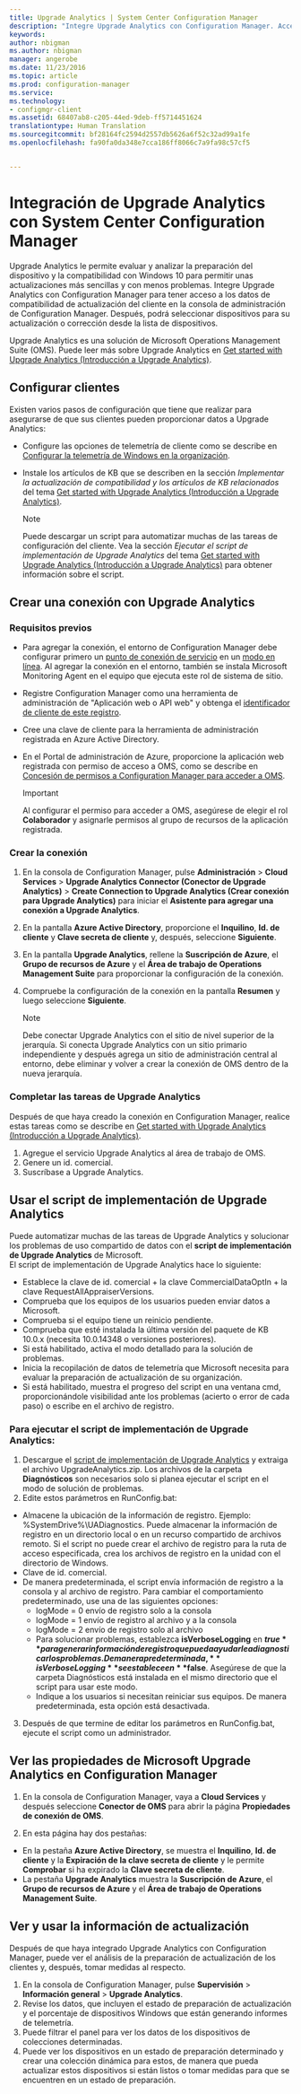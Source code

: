 ```yaml
---
title: Upgrade Analytics | System Center Configuration Manager
description: "Integre Upgrade Analytics con Configuration Manager. Acceda a datos de compatibilidad de actualización en su consola de administración. Seleccione dispositivos para su actualización o corrección."
keywords: 
author: nbigman
ms.author: nbigman
manager: angerobe
ms.date: 11/23/2016
ms.topic: article
ms.prod: configuration-manager
ms.service: 
ms.technology:
- configmgr-client
ms.assetid: 68407ab8-c205-44ed-9deb-ff5714451624
translationtype: Human Translation
ms.sourcegitcommit: bf28164fc2594d2557db5626a6f52c32ad99a1fe
ms.openlocfilehash: fa90fa0da348e7cca186ff8066c7a9fa98c57cf5


---
```


# <a name="integrate-upgrade-analytics-with-system-center-configuration-manager"></a>Integración de Upgrade Analytics con System Center Configuration Manager

Upgrade Analytics le permite evaluar y analizar la preparación del dispositivo y la compatibilidad con Windows 10 para permitir unas actualizaciones más sencillas y con menos problemas. Integre Upgrade Analytics con Configuration Manager para tener acceso a los datos de compatibilidad de actualización del cliente en la consola de administración de Configuration Manager. Después, podrá seleccionar dispositivos para su actualización o corrección desde la lista de dispositivos.

Upgrade Analytics es una solución de Microsoft Operations Management Suite (OMS). Puede leer más sobre Upgrade Analytics en [Get started with Upgrade Analytics (Introducción a Upgrade Analytics)](https://technet.microsoft.com/itpro/windows/deploy/upgrade-analytics-get-started).

## <a name="configure-clients"></a>Configurar clientes

Existen varios pasos de configuración que tiene que realizar para asegurarse de que sus clientes pueden proporcionar datos a Upgrade Analytics:

-  Configure las opciones de telemetría de cliente como se describe en [Configurar la telemetría de Windows en la organización](https://technet.microsoft.com/itpro/windows/manage/configure-windows-telemetry-in-your-organization).
-  Instale los artículos de KB que se describen en la sección *Implementar la actualización de compatibilidad y los artículos de KB relacionados* del tema [Get started with Upgrade Analytics (Introducción a Upgrade Analytics)](https://technet.microsoft.com/itpro/windows/deploy/upgrade-analytics-get-started).

    > [!NOTE]
    > Puede descargar un script para automatizar muchas de las tareas de configuración del cliente. Vea la sección *Ejecutar el script de implementación de Upgrade Analytics* del tema [Get started with Upgrade Analytics (Introducción a Upgrade Analytics)](https://technet.microsoft.com/itpro/windows/deploy/upgrade-analytics-get-started) para obtener información sobre el script.

## <a name="create-a-connection-to-upgrade-analytics"></a>Crear una conexión con Upgrade Analytics

### <a name="prerequisites"></a>Requisitos previos

- Para agregar la conexión, el entorno de Configuration Manager debe configurar primero un [punto de conexión de servicio](/sccm/core/servers/deploy/configure/about-the-service-connection-point) en un [modo en línea](https://azure.microsoft.com/en-us/documentation/articles/resource-group-create-service-principal-portal/). Al agregar la conexión en el entorno, también se instala Microsoft Monitoring Agent en el equipo que ejecuta este rol de sistema de sitio.
- Registre Configuration Manager como una herramienta de administración de "Aplicación web o API web" y obtenga el [identificador de cliente de este registro](https://azure.microsoft.com/documentation/articles/active-directory-integrating-applications/).
- Cree una clave de cliente para la herramienta de administración registrada en Azure Active Directory.
- En el Portal de administración de Azure, proporcione la aplicación web registrada con permiso de acceso a OMS, como se describe en [Concesión de permisos a Configuration Manager para acceder a OMS](https://azure.microsoft.com/en-us/documentation/articles/log-analytics-sccm/#provide-configuration-manager-with-permissions-to-oms).

    > [!IMPORTANT]
    > Al configurar el permiso para acceder a OMS, asegúrese de elegir el rol **Colaborador** y asignarle permisos al grupo de recursos de la aplicación registrada.

### <a name="create-the-connection"></a>Crear la conexión

1.  En la consola de Configuration Manager, pulse **Administración** > **Cloud Services** > **Upgrade Analytics Connector (Conector de Upgrade Analytics)** > **Create Connection to Upgrade Analytics (Crear conexión para Upgrade Analytics)** para iniciar el **Asistente para agregar una conexión a Upgrade Analytics**.
3.  En la pantalla **Azure Active Directory**, proporcione el **Inquilino**, **Id. de cliente** y **Clave secreta de cliente** y, después, seleccione **Siguiente**.
4.  En la pantalla **Upgrade Analytics**, rellene la **Suscripción de Azure**, el **Grupo de recursos de Azure** y el **Área de trabajo de Operations Management Suite** para proporcionar la configuración de la conexión.
5.  Compruebe la configuración de la conexión en la pantalla **Resumen** y luego seleccione **Siguiente**.

    > [!NOTE]
    > Debe conectar Upgrade Analytics con el sitio de nivel superior de la jerarquía. Si conecta Upgrade Analytics con un sitio primario independiente y después agrega un sitio de administración central al entorno, debe eliminar y volver a crear la conexión de OMS dentro de la nueva jerarquía.

### <a name="complete-upgrade-analytics-tasks"></a>Completar las tareas de Upgrade Analytics  

Después de que haya creado la conexión en Configuration Manager, realice estas tareas como se describe en [Get started with Upgrade Analytics (Introducción a Upgrade Analytics)](https://technet.microsoft.com/itpro/windows/deploy/upgrade-analytics-get-started).  

1. Agregue el servicio Upgrade Analytics al área de trabajo de OMS.  
2. Genere un id. comercial.  
3. Suscríbase a Upgrade Analytics.   

## <a name="use-the-upgrade-analytics-deployment-script"></a>Usar el script de implementación de Upgrade Analytics  

Puede automatizar muchas de las tareas de Upgrade Analytics y solucionar los problemas de uso compartido de datos con el **script de implementación de Upgrade Analytics** de Microsoft.  
El script de implementación de Upgrade Analytics hace lo siguiente:  

- Establece la clave de id. comercial + la clave CommercialDataOptIn + la clave RequestAllAppraiserVersions.  
- Comprueba que los equipos de los usuarios pueden enviar datos a Microsoft.  
- Comprueba si el equipo tiene un reinicio pendiente.   
- Comprueba que esté instalada la última versión del paquete de KB 10.0.x (necesita 10.0.14348 o versiones posteriores).  
- Si está habilitado, activa el modo detallado para la solución de problemas.  
- Inicia la recopilación de datos de telemetría que Microsoft necesita para evaluar la preparación de actualización de su organización.  
- Si está habilitado, muestra el progreso del script en una ventana cmd, proporcionándole visibilidad ante los problemas (acierto o error de cada paso) o escribe en el archivo de registro.  
  
### <a name="to-run-the-upgrade-analytics-deployment-script"></a>Para ejecutar el script de implementación de Upgrade Analytics:  
  
1. Descargue el [script de implementación de Upgrade Analytics](https://go.microsoft.com/fwlink/?LinkID=822966&clcid=0x409) y extraiga el archivo UpgradeAnalytics.zip. Los archivos de la carpeta **Diagnósticos** son necesarios solo si planea ejecutar el script en el modo de solución de problemas.  
2. Edite estos parámetros en RunConfig.bat:  
- Almacene la ubicación de la información de registro. Ejemplo: %SystemDrive%\UADiagnostics. Puede almacenar la información de registro en un directorio local o en un recurso compartido de archivos remoto. Si el script no puede crear el archivo de registro para la ruta de acceso especificada, crea los archivos de registro en la unidad con el directorio de Windows.  
- Clave de id. comercial.  
- De manera predeterminada, el script envía información de registro a la consola y al archivo de registro. Para cambiar el comportamiento predeterminado, use una de las siguientes opciones:  
    - logMode = 0 envío de registro solo a la consola  
    - logMode = 1 envío de registro al archivo y a la consola  
    - logMode = 2 envío de registro solo al archivo  
    - Para solucionar problemas, establezca **isVerboseLogging** en **$true** para generar información de registro que pueda ayudarle a diagnosticar los problemas. De manera predeterminada, **isVerboseLogging** se establece en **$false**. Asegúrese de que la carpeta Diagnósticos está instalada en el mismo directorio que el script para usar este modo.  
    - Indique a los usuarios si necesitan reiniciar sus equipos. De manera predeterminada, esta opción está desactivada.  
  
3. Después de que termine de editar los parámetros en RunConfig.bat, ejecute el script como un administrador.  
  
  
## <a name="view-microsoft-upgrade-analytics-properties-in-configuration-manager"></a>Ver las propiedades de Microsoft Upgrade Analytics en Configuration Manager  
  
1.  En la consola de Configuration Manager, vaya a **Cloud Services** y después seleccione **Conector de OMS** para abrir la página **Propiedades de conexión de OMS**.  

2.  En esta página hay dos pestañas:
  * En la pestaña **Azure Active Directory**, se muestra el **Inquilino**, **Id. de cliente** y la **Expiración de la clave secreta de cliente** y le permite **Comprobar** si ha expirado la **Clave secreta de cliente**.
  * La pestaña **Upgrade Analytics** muestra la **Suscripción de Azure**, el **Grupo de recursos de Azure** y el **Área de trabajo de Operations Management Suite**.

## <a name="view-and-use-the-upgrade-information"></a>Ver y usar la información de actualización

Después de que haya integrado Upgrade Analytics con Configuration Manager, puede ver el análisis de la preparación de actualización de los clientes y, después, tomar medidas al respecto.

1. En la consola de Configuration Manager, pulse **Supervisión** > **Información general** > **Upgrade Analytics**.
2. Revise los datos, que incluyen el estado de preparación de actualización y el porcentaje de dispositivos Windows que están generando informes de telemetría.
3. Puede filtrar el panel para ver los datos de los dispositivos de colecciones determinadas.
4. Puede ver los dispositivos en un estado de preparación determinado y crear una colección dinámica para estos, de manera que pueda actualizar estos dispositivos si están listos o tomar medidas para que se encuentren en un estado de preparación.



<!--HONumber=Dec16_HO3-->


